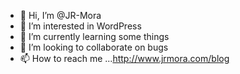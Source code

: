 - 👋 Hi, I’m @JR-Mora
- 👀 I’m interested in WordPress
- 🌱 I’m currently learning some things
- 💞️ I’m looking to collaborate on bugs
- 📫 How to reach me ...http://www.jrmora.com/blog

<!---
JR-Mora/JR-Mora is a ✨ special ✨ repository because its `README.md` (this file) appears on your GitHub profile.
You can click the Preview link to take a look at your changes.
--->
